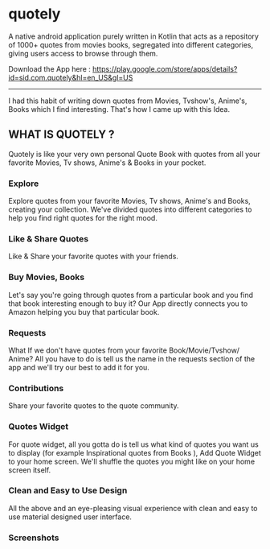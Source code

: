 # quotely
A native android application purely written in Kotlin that acts as a repository of 1000+ quotes from movies books, segregated into different categories, giving users access to browse through them.

Download the App here : https://play.google.com/store/apps/details?id=sid.com.quotely&hl=en_US&gl=US

---

I had this habit of writing down quotes from Movies, Tvshow's, Anime's, Books which I find interesting. That's how I came up with this Idea.

## WHAT IS QUOTELY ?
Quotely is like your very own personal Quote Book with quotes from all your favorite Movies, Tv shows, Anime's & Books in your pocket.

### Explore
Explore quotes from your favorite Movies, Tv shows, Anime's and Books, creating your collection.
We've divided quotes into different categories to help you find right quotes for the right mood.

### Like & Share Quotes
Like & Share your favorite quotes with your friends.

### Buy Movies, Books
Let's say you're going through quotes from a particular book and you find that book interesting enough to buy it?
Our App directly connects you to Amazon helping you buy that particular book.

### Requests
What If we don't have quotes from your favorite Book/Movie/Tvshow/ Anime?
All you have to do is tell us the name in the requests section of the app and we'll try our best to add it for you.

### Contributions
Share your favorite quotes to the quote community.

### Quotes Widget
For quote widget, all you gotta do is tell us what kind of quotes you want us to display (for example Inspirational quotes from Books ), Add Quote Widget to your home screen.
We'll shuffle the quotes you might like on your home screen itself.

### Clean and Easy to Use Design
All the above and an eye-pleasing visual experience with clean and easy to use material designed user interface.


### Screenshots



